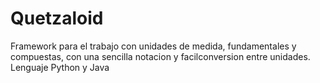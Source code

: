 Quetzaloid
==========

Framework para el trabajo con unidades de medida, fundamentales y compuestas, con una sencilla notacion y facilconversion entre unidades. Lenguaje Python y Java